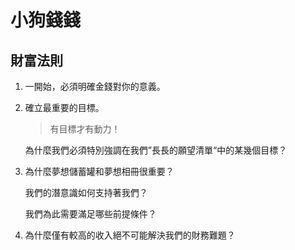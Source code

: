 # 小狗錢錢

## 財富法則

1. 一開始，必須明確金錢對你的意義。

2. 確立最重要的目標。
   > 有目標才有動力！

   為什麼我們必須特別強調在我們”長長的願望清單“中的某幾個目標？
   
   > 
   
3. 為什麼夢想儲蓄罐和夢想相冊很重要？
   >

   我們的潛意識如何支持著我們？
   >

   我們為此需要滿足哪些前提條件？
   
>
   
4. 為什麼僅有較高的收入絕不可能解決我們的財務難題？

